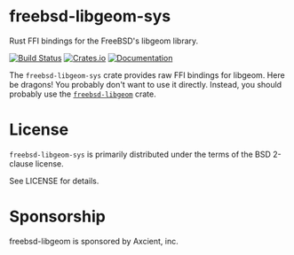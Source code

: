 # freebsd-libgeom-sys

Rust FFI bindings for the FreeBSD's libgeom library.

[![Build Status](https://travis-ci.org/asomers/gstat-rs.svg?branch=master)](https://travis-ci.org/asomers/gstat-rs)
[![Crates.io](https://img.shields.io/crates/v/freebsd-libgeom-sys.svg)](https://crates.io/crates/freebsd-libgeom-sys)
[![Documentation](https://docs.rs/freebsd-libgeom-sys/badge.svg)](https://docs.rs/freebsd-libgeom-sys)

The `freebsd-libgeom-sys` crate provides raw FFI bindings for libgeom.  Here be
dragons!  You probably don't want to use it directly.  Instead, you should
probably use the [`freebsd-libgeom`](https://crates.io/crates/freebsd-libgeom)
crate.

# License
`freebsd-libgeom-sys` is primarily distributed under the terms of the BSD
2-clause license.

See LICENSE for details.

# Sponsorship

freebsd-libgeom is sponsored by Axcient, inc.
